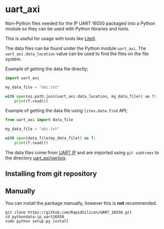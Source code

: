 # uart_axi

Non-Python  files needed for the IP UART 16550 packaged into a Python module so they can be used with Python libraries and tools.

This is useful for usage with tools like [LiteX](https://github.com/enjoy-digital/litex.git).

The data files can be found under the Python module `uart_axi`. The
`uart_axi.data_location` value can be used to find the files on the file
system.

Example of getting the data file directly;
```python
import uart_axi

my_data_file = "abc.txt"

with open(os.path.join(uart_axi.data_location, my_data_file)) as f:
    print(f.read())
```

Example of getting the data file using `litex.data.find` API;
```python
from uart_axi import data_file

my_data_file = "abc.txt"

with open(data_file(my_data_file)) as f:
    print(f.read())
```


The data files come from [UART IP](https://github.com/RapidSilicon/UART_16550)
and are imported using `git subtrees` to the directory
[uart_axi/verilog](uart_axi/verilog).


## Installing from git repository

## Manually

You can install the package manually, however this is **not** recommended.

```
git clone https://github.com/RapidSilicon/UART_16550.git
cd pythondata-ip_uart16550
sudo python setup.py install
```
